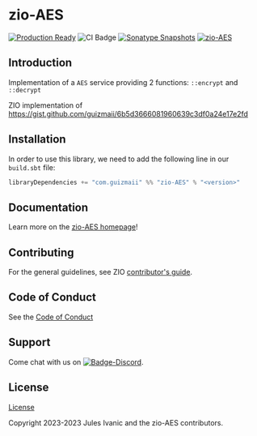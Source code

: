 [//]: # (This file was autogenerated using `zio-sbt-website` plugin via `sbt generateReadme` command.)
[//]: # (So please do not edit it manually. Instead, change "docs/index.md" file or sbt setting keys)
[//]: # (e.g. "readmeDocumentation" and "readmeSupport".)

# zio-AES

[![Production Ready](https://img.shields.io/badge/Project%20Stage-Production%20Ready-brightgreen.svg)](https://github.com/zio/zio/wiki/Project-Stages) ![CI Badge](https://github.com/zio/zio-AES/workflows/CI/badge.svg) [![Sonatype Snapshots](https://img.shields.io/nexus/s/https/oss.sonatype.org/com.guizmaii/zio-aes_3.svg?label=Sonatype%20Snapshot)](https://oss.sonatype.org/content/repositories/snapshots/com/guizmaii/zio-aes_3/) [![zio-AES](https://img.shields.io/github/stars/zio/zio-AES?style=social)](https://github.com/zio/zio-AES)

## Introduction

Implementation of a `AES` service providing 2 functions: `::encrypt` and `::decrypt`

ZIO implementation of https://gist.github.com/guizmaii/6b5d3666081960639c3df0a24e17e2fd

## Installation

In order to use this library, we need to add the following line in our `build.sbt` file:

```scala
libraryDependencies += "com.guizmaii" %% "zio-AES" % "<version>"
```

## Documentation

Learn more on the [zio-AES homepage](https://github.com/guizmaii-opensource/zio-AES)!

## Contributing

For the general guidelines, see ZIO [contributor's guide](https://zio.dev/contributor-guidelines).

## Code of Conduct

See the [Code of Conduct](https://zio.dev/code-of-conduct)

## Support

Come chat with us on [![Badge-Discord]][Link-Discord].

[Badge-Discord]: https://img.shields.io/discord/629491597070827530?logo=discord "chat on discord"
[Link-Discord]: https://discord.gg/2ccFBr4 "Discord"

## License

[License](LICENSE)

Copyright 2023-2023 Jules Ivanic and the zio-AES contributors.
